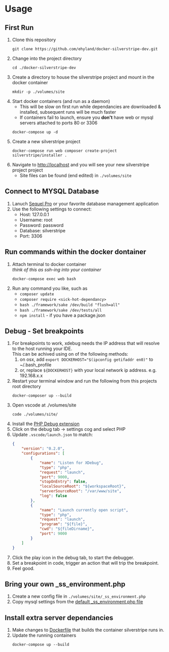 # Usage

## First Run
1. Clone this repository
    ```
    git clone https://github.com/ehyland/docker-silverstripe-dev.git
    ```
2. Change into the project directory
    ```
    cd ./docker-silverstripe-dev
    ```
3. Create a directory to house the silverstripe project and mount in the docker container
    ```
    mkdir -p ./volumes/site
    ```
4. Start docker containers (and run as a daemon)  
    - This will be slow on first run while dependancies are downloaded & installed, subsequent runs will be much faster  
    - If containers fail to launch, ensure you **don't** have web or mysql servers attached to ports 80 or 3306
    ```
    docker-compose up -d
    ```
5. Create a new silverstripe project  
    ```
    docker-compose run web composer create-project silverstripe/installer .
    ```
6. Navigate to [http://localhost](http://localhost) and you will see your new silverstripe project project  
    - Site files can be found (end edited) in `./volumes/site` 

## Connect to MYSQL Database
1. Lanuch [Sequel Pro](https://www.sequelpro.com/) or your favorite database management application
2. Use the following settings to connect:  
    - Host: 127.0.0.1
    - Username: root
    - Password: password
    - Database: silverstripe
    - Port: 3306

## Run commands within the docker dontainer
1. Attach terminal to docker container  
    *think of this as ssh-ing into your container*
    ```
    docker-compose exec web bash
    ```
2. Run any command you like, such as
    - `composer update`
    - `composer require <sick-hot-dependancy>`
    - `bash ./framework/sake /dev/build "flush=all"`
    - `bash ./framework/sake /dev/tests/all`
    - `npm install` - if you have a package.json

## Debug - Set breakpoints
1. For breakpoints to work, xdebug needs the IP address that will resolve to the host running your IDE.  
    This can be achived using on of the following methods:
    1. on osx, add `export DOCKERHOST="$(ipconfig getifaddr en0)"` to ~/.bash_profile
    2. or, replace `${DOCKERHOST}` with your local network ip address. e.g. 192.168.x.x
2. Restart your terminal window and run the following from this projects root directory
    ```
    docker-composer up --build
    ``` 
3. Open vscode at ./volumes/site
    ```
    code ./volumes/site/
    ```
4. Install the [PHP Debug extension](https://marketplace.visualstudio.com/items?itemName=felixfbecker.php-debug)
5. Click on the debug tab -> settings cog and select PHP
6. Update `.vscode/launch.json` to match:
    ```json
    {
        "version": "0.2.0",
        "configurations": [
            {
                "name": "Listen for XDebug",
                "type": "php",
                "request": "launch",
                "port": 9000,
                "stopOnEntry": false,
                "localSourceRoot": "${workspaceRoot}",
                "serverSourceRoot": "/var/www/site",
                "log": false
            },
            {
                "name": "Launch currently open script",
                "type": "php",
                "request": "launch",
                "program": "${file}",
                "cwd": "${fileDirname}",
                "port": 9000
            }
        ]
    }
    ```
7. Click the play icon in the debug tab, to start the debugger.
8. Set a breakpoint in code, trigger an action that will trip the breakpoint.
9. Feel good.

## Bring your own _ss_environment.php
1. Create a new config file in `./volumes/site/_ss_environment.php`
2. Copy mysql settings from the [default _ss_environment.php file](dockerfiles/php5-apache2/_ss_environment.php)

## Install extra server dependancies  
1. Make changes to [Dockerfile](dockerfiles/php5-apache2/) that builds the container silverstripe runs in.
2. Update the running containers
    ```
    docker-compose up --build
    ```
